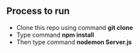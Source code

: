 ## Process to run
* Clone this repo using command **git clone**
* Type command **npm install**
* Then type command **nodemon Server.js**
